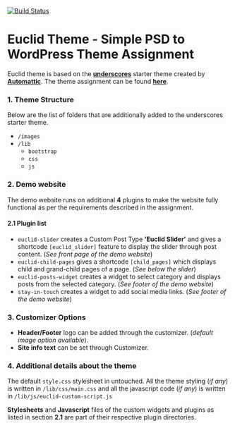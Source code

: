[![Build Status](https://travis-ci.org/Automattic/_s.svg?branch=master)](https://travis-ci.org/Automattic/_s)

Euclid Theme - Simple PSD to WordPress Theme Assignment
============

Euclid theme is based on the [**underscores**](http://underscores.me/) starter theme created by [**Automattic**](https://automattic.com/).
The theme assignment can be found [**here**](http://nomnom99.dollarwp.com/).

### 1. Theme Structure
Below are the list of folders that are additionally added to the underscores starter theme.
* `/images`
* `/lib`
    * `bootstrap`
    * `css`
    * `js`

### 2. Demo website
The demo website runs on additional **4** plugins to make the website fully functional as per the requirements described in the assignment.

#### 2.1 Plugin list
* `euclid-slider` creates a Custom Post Type **'Euclid Slider'** and gives a shortcode `[euclid_slider]` feature to display the slider through post content. (*See front page of the demo website*)
* `euclid-child-pages` gives a shortcode `[child_pages]` which displays child and grand-child pages of a page. (*See below the slider*)
* `euclid-posts-widget` creates a widget to select category and displays posts from the selected category. (*See footer of the demo website*)
* `stay-in-touch` creates a widget to add social media links. (*See footer of the demo website*)

### 3. Customizer Options
* **Header/Footer** logo can be added through the customizer. (*default image option available*).
* **Site info text** can be set through Customizer.

### 4. Additional details about the theme
The default `style.css` stylesheet in untouched. All the theme styling (*if any*) is written in `/lib/css/main.css`
and all the javascript code (*if any*) is written in `/lib/js/euclid-custom-script.js`

**Stylesheets** and **Javascript** files of the custom widgets and plugins as listed in section **2.1** are part of their respective plugin directories.